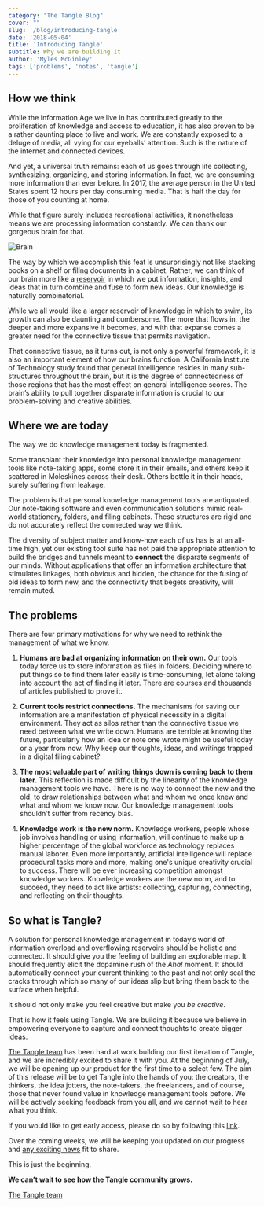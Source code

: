 ```yaml
---
category: "The Tangle Blog"
cover: ""
slug: '/blog/introducing-tangle'
date: '2018-05-04'
title: 'Introducing Tangle'
subtitle: Why we are building it
author: 'Myles McGinley'
tags: ['problems', 'notes', 'tangle']
---
```


## How we think

While the Information Age we live in has contributed greatly to the proliferation of knowledge and access to education, it has also proven to be a rather daunting place to live and work. We are constantly exposed to a deluge of media, all vying for our eyeballs’ attention. Such is the nature of the internet and connected devices.

And yet, a universal truth remains: each of us goes through life collecting, synthesizing, organizing, and storing information. In fact, we are consuming more information than ever before. In 2017, the average person in the United States spent 12 hours per day consuming media. That is half the day for those of you counting at home.

While that figure surely includes recreational activities, it nonetheless means we are processing information constantly. We can thank our gorgeous brain for that.

![Brain](https://storage.googleapis.com/usetangle-static-assets/blog/brain-slice.png)

The way by which we accomplish this feat is unsurprisingly not like stacking books on a shelf or filing documents in a cabinet. Rather, we can think of our brain more like a [reservoir](https://www.brainpickings.org/2011/08/01/networked-knowledge-combinatorial-creativity/) in which we put information, insights, and ideas that in turn combine and fuse to form new ideas. Our knowledge is naturally combinatorial.

While we all would like a larger reservoir of knowledge in which to swim, its growth can also be daunting and cumbersome. The more that flows in, the deeper and more expansive it becomes, and with that expanse comes a greater need for the connective tissue that permits navigation.

That connective tissue, as it turns out, is not only a powerful framework, it is also an important element of how our brains function. A California Institute of Technology study found that general intelligence resides in many sub-structures throughout the brain, but it is the degree of connectedness of those regions that has the most effect on general intelligence scores. The brain’s ability to pull together disparate information is crucial to our problem-solving and creative abilities.

## Where we are today

The way we do knowledge management today is fragmented.

Some transplant their knowledge into personal knowledge management tools like note-taking apps, some store it in their emails, and others keep it scattered in Moleskines across their desk. Others bottle it in their heads, surely suffering from leakage.

The problem is that personal knowledge management tools are antiquated. Our note-taking software and even communication solutions mimic real-world stationery, folders, and filing cabinets. These structures are rigid and do not accurately reflect the connected way we think.

The diversity of subject matter and know-how each of us has is at an all-time high, yet our existing tool suite has not paid the appropriate attention to build the bridges and tunnels meant to **connect** the disparate segments of our minds. Without applications that offer an information architecture that stimulates linkages, both obvious and hidden, the chance for the fusing of old ideas to form new, and the connectivity that begets creativity, will remain muted.

## The problems

There are four primary motivations for why we need to rethink the management of what we know.

1. **Humans are bad at organizing information on their own.** Our tools today force us to store information as files in folders. Deciding where to put things so to find them later easily is time-consuming, let alone taking into account the act of finding it later. There are courses and thousands of articles published to prove it.

2. **Current tools restrict connections.** The mechanisms for saving our information are a manifestation of physical necessity in a digital environment. They act as silos rather than the connective tissue we need between what we write down. Humans are terrible at knowing the future, particularly how an idea or note one wrote might be useful today or a year from now. Why keep our thoughts, ideas, and writings trapped in a digital filing cabinet?

3. **The most valuable part of writing things down is coming back to them later.** This reflection is made difficult by the linearity of the knowledge management tools we have. There is no way to connect the new and the old, to draw relationships between what and whom we once knew and what and whom we know now. Our knowledge management tools shouldn’t suffer from recency bias.

4. **Knowledge work is the new norm.** Knowledge workers, people whose job involves handling or using information, will continue to make up a higher percentage of the global workforce as technology replaces manual laborer. Even more importantly, artificial intelligence will replace procedural tasks more and more, making one's unique creativity crucial to success. There will be ever increasing competition amongst knowledge workers. Knowledge workers are the new norm, and to succeed, they need to act like artists: collecting, capturing, connecting, and reflecting on their thoughts.

## So what is Tangle?

A solution for personal knowledge management in today’s world of information overload and overflowing reservoirs should be holistic and connected. It should give you the feeling of building an explorable map. It should frequently elicit the dopamine rush of the _Aha!_ moment. It should automatically connect your current thinking to the past and not only seal the cracks through which so many of our ideas slip but bring them back to the surface when helpful.

It should not only make you feel creative but make you _be creative_.

That is how it feels using Tangle. We are building it because we believe in empowering everyone to capture and connect thoughts to create bigger ideas.

[The Tangle team](www.usetangle.com/team) has been hard at work building our first iteration of Tangle, and we are incredibly excited to share it with you. At the beginning of July, we will be opening up our product for the first time to a select few. The aim of this release will be to get Tangle into the hands of you: the creators, the thinkers, the idea jotters, the note-takers, the freelancers, and of course, those that never found value in knowledge management tools before. We will be actively seeking feedback from you all, and we cannot wait to hear what you think.

If you would like to get early access, please do so by following this [link](www.usetangle.com).

Over the coming weeks, we will be keeping you updated on our progress and [any exciting news](www.usetangle.com/blog) fit to share.

This is just the beginning.

**We can’t wait to see how the Tangle community grows.**

[The Tangle team](www.usetangle.com/team)
